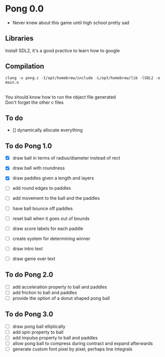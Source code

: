 # Pong 0.0

- Never knew about this game until high school pretty sad

## Libraries

Install SDL2, it's a good practice to learn how to google

## Compilation
```
clang -v pong.c -I/opt/homebrew/include -L/opt/homebrew/lib -lSDL2 -o main.o
```
<br>You should know how to run the object file generated
<br>Don't forget the other c files

## To do

- [] dynamically allocate everything

## To do Pong 1.0

- [x] draw ball in terms of radius/diameter instead of rect
- [x] draw ball with roundness
- [x] draw paddles given a length and layers
- [ ] add round edges to paddles
- [ ] add movement to the ball and the paddles
- [ ] have ball bounce off paddles
- [ ] reset ball when it goes out of bounds

- [ ] draw score labels for each paddle
- [ ] create system for determining winner
- [ ] draw intro text
- [ ] draw game over text

## To do Pong 2.0

- [ ] add acceleration property to ball and paddles
- [ ] add friction to ball and paddles
- [ ] provide the option of a donut shaped pong ball

## To do Pong 3.0

- [ ] draw pong ball elliptically 
- [ ] add spin property to ball
- [ ] add impulse property to ball and paddles
- [ ] allow pong ball to compress during contract and expand afterwards  
- [ ] generate custom font pixel by pixel, perhaps line integrals
